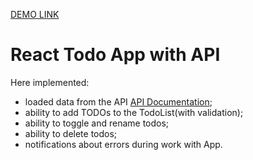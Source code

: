 [DEMO LINK](https://Malva37.github.io/react_todo-app-with-api/)

# React Todo App with API

Here implemented:
 -  loaded data from the API [API Documentation](https://mate-academy.github.io/fe-students-api/);
 -  ability to add TODOs to the TodoList(with validation);
 -  ability to toggle and rename todos;
 -  ability to delete todos;
 -  notifications about errors during work with App.

